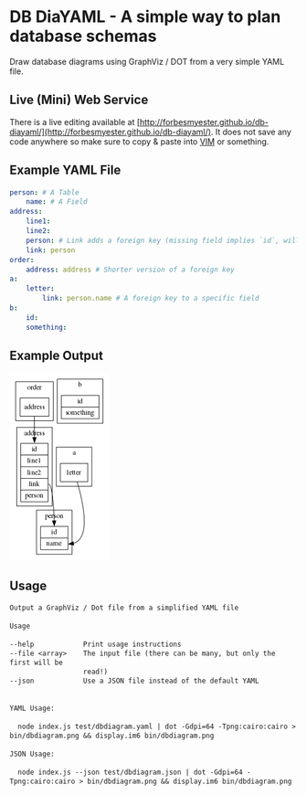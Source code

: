 # DB DiaYAML - A simple way to plan database schemas

Draw database diagrams using GraphViz / DOT from a very simple YAML file.

## Live (Mini) Web Service

There is a live editing available at [http://forbesmyester.github.io/db-diayaml/](http://forbesmyester.github.io/db-diayaml/). It does not save any code anywhere so make sure to copy & paste into [VIM](http://www.vim.org/) or something.

## Example YAML File

``` yaml
person: # A Table
    name: # A Field
address:
    line1:
    line2:
    person: # Link adds a foreign key (missing field implies `id`, will be added if not already existing!)
    link: person
order:
    address: address # Shorter version of a foreign key
a:
    letter:
        link: person.name # A foreign key to a specific field
b:
    id:
    something:
```

## Example Output

![Output of above example](./bin/dbdiagram.png)

## Usage

    Output a GraphViz / Dot file from a simplified YAML file
  
    Usage
  
    --help            Print usage instructions
    --file <array>    The input file (there can be many, but only the first will be
                      read!)
    --json            Use a JSON file instead of the default YAML
  
  
    YAML Usage:
  
      node index.js test/dbdiagram.yaml | dot -Gdpi=64 -Tpng:cairo:cairo > bin/dbdiagram.png && display.im6 bin/dbdiagram.png
  
    JSON Usage:
  
      node index.js --json test/dbdiagram.json | dot -Gdpi=64 -Tpng:cairo:cairo > bin/dbdiagram.png && display.im6 bin/dbdiagram.png

